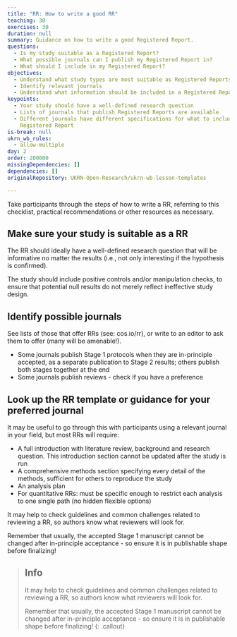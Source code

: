```yaml
---
title: "RR: How to write a good RR"
teaching: 30
exercises: 30
duration: null
summary: Guidance on how to write a good Registered Report.
questions:
  - Is my study suitable as a Registered Report?
  - What possible journals can I publish my Registered Report in?
  - What should I include in my Registered Report?
objectives:
  - Understand what study types are most suitable as Registered Reports
  - Identify relevant journals
  - Understand what information should be included in a Registered Report
keypoints:
  - Your study should have a well-defined research question
  - Lists of journals that publish Registered Reports are available
  - Different journals have different specifications for what to include in a
    Registered Report
is-break: null
ukrn_wb_rules:
  - allow-multiple
day: 2
order: 200000
missingDependencies: []
dependencies: []
originalRepository: UKRN-Open-Research/ukrn-wb-lesson-templates

---
```

Take participants through the steps of how to write a RR, referring to this checklist, practical recommendations or other resources as necessary.

## Make sure your study is suitable as a RR
The RR should ideally have a well-defined research question that will be informative no matter the results (i.e., not only interesting if the hypothesis is confirmed).

The study should include positive controls and/or manipulation checks, to ensure that potential null results do not merely reflect ineffective study design.

## Identify possible journals
See lists of those that offer RRs (see: cos.io/rr), or write to an editor to ask them to offer (many will be amenable!).
- Some journals publish Stage 1 protocols when they are in-principle accepted, as a separate publication to Stage 2 results; others publish both stages together at the end
- Some journals publish reviews - check if you have a preference

## Look up the RR template or guidance for your preferred journal
It may be useful to go through this with participants using a relevant journal in your field, but most RRs will require:
- A full introduction with literature review, background and research question. This introduction section cannot be updated after the study is run
- A comprehensive methods section specifying every detail of the methods, sufficient for others to reproduce the study
- An analysis plan 
- For quantitative RRs: must be specific enough to restrict each analysis to one single path (no hidden flexible options)

It may help to check guidelines and common challenges related to reviewing a RR, so authors know what reviewers will look for.

Remember that usually, the accepted Stage 1 manuscript cannot be changed after in-principle acceptance - so ensure it is in publishable shape before finalizing!

> ## Info
> It may help to check guidelines and common challenges related to reviewing a RR, so authors know what reviewers will look for.
> 
> Remember that usually, the accepted Stage 1 manuscript cannot be changed after in-principle acceptance - so ensure it is in publishable shape before finalizing!
{: .callout}
